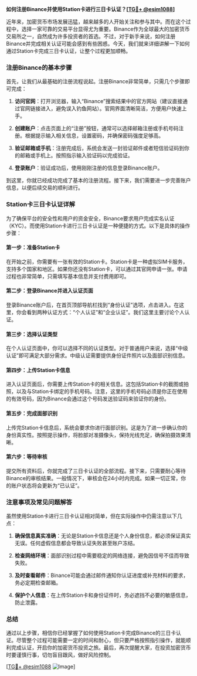 **如何注册Binance并使用Station卡进行三日卡认证？[[TG💪+ @esim1088](https://t.me/s/esim1088)]**

近年来，加密货币市场发展迅猛，越来越多的人开始关注和参与其中。而在这个过程中，选择一家可靠的交易平台显得尤为重要。Binance作为全球最大的加密货币交易所之一，自然成为许多投资者的首选。不过，对于新手来说，如何注册Binance并完成相关认证可能会感到有些困惑。今天，我们就来详细讲解一下如何通过Station卡完成三日卡认证，让整个过程更加顺畅。

### 注册Binance的基本步骤

首先，让我们从最基础的注册流程说起。注册Binance非常简单，只需几个步骤即可完成：

1. **访问官网**：打开浏览器，输入“Binance”搜索结果中的官方网站（建议直接通过官网链接进入，避免误入钓鱼网站）。官网界面清晰简洁，方便用户快速上手。
   
2. **创建账户**：点击页面上的“注册”按钮，通常可以选择邮箱注册或手机号码注册。根据提示输入相关信息，设置密码，并确保密码强度足够高。

3. **验证邮箱或手机**：注册完成后，系统会发送一封验证邮件或者短信验证码到你的邮箱或手机上。按照指示输入验证码以完成验证。

4. **登录账户**：验证成功后，使用刚刚注册的信息登录Binance账户。

到这里，你就已经成功完成了基本的注册流程。接下来，我们需要进一步完善账户信息，以便后续交易的顺利进行。

### Station卡三日卡认证详解

为了确保平台的安全性和用户的资金安全，Binance要求用户完成实名认证（KYC）。而使用Station卡进行三日卡认证是一种便捷的方式。以下是具体的操作步骤：

#### 第一步：准备Station卡

在开始之前，你需要有一张有效的Station卡。Station卡是一种虚拟SIM卡服务，支持多个国家和地区。如果你还没有Station卡，可以通过其官网申请一张。申请过程也非常简单，只需填写基本信息并支付费用即可。

#### 第二步：登录Binance并进入认证页面

登录Binance账户后，在首页顶部导航栏找到“身份认证”选项，点击进入。在这里，你会看到两种认证方式：“个人认证”和“企业认证”。我们这里主要讨论个人认证。

#### 第三步：选择认证类型

在个人认证页面中，你可以选择不同的认证类型。对于普通用户来说，选择“中级认证”即可满足大部分需求。中级认证需要提供身份证件照片以及面部识别信息。

#### 第四步：上传Station卡信息

进入认证页面后，你需要上传Station卡的相关信息。这包括Station卡的截图或拍照，以及与Station卡绑定的手机号码。注意，这里的手机号码必须是你正在使用的有效号码，因为Binance会通过这个号码发送验证码来验证你的身份。

#### 第五步：完成面部识别

上传完Station卡信息后，系统会要求你进行面部识别。这是为了进一步确认你的身份真实性。按照提示操作，将脸部对准摄像头，保持光线充足，确保拍摄效果清晰。

#### 第六步：等待审核

提交所有资料后，你就完成了三日卡认证的全部流程。接下来，只需要耐心等待Binance的审核结果。一般情况下，审核会在24小时内完成。如果一切正常，你的账户状态将会更新为“已认证”。

### 注意事项及常见问题解答

虽然使用Station卡进行三日卡认证相对简单，但在实际操作中仍需注意以下几点：

1. **确保信息真实准确**：无论是Station卡信息还是个人身份信息，都必须保证真实无误。任何虚假信息都会导致认证失败甚至账户冻结。

2. **检查网络环境**：面部识别过程中需要稳定的网络连接，避免因信号不佳而导致失败。

3. **及时查看邮件**：Binance可能会通过邮件通知你认证进度或补充材料的要求，务必定期检查邮箱。

4. **保护个人信息**：在上传Station卡和身份证件时，务必遮挡不必要的敏感信息，防止泄露。

### 总结

通过以上步骤，相信你已经掌握了如何使用Station卡完成Binance的三日卡认证。尽管整个过程可能需要一定的时间和耐心，但只要严格按照指引操作，就能顺利完成认证，开启你的加密货币投资之旅。最后，再次提醒大家，在投资加密货币时要谨慎行事，切勿盲目跟风，做好风险控制。

[[TG💪+ @esim1088](https://t.me/s/esim1088) ![Image](https://i.postimg.cc/4NQfJmqS/Snipaste-2025-05-13-00-14-12.png)]
